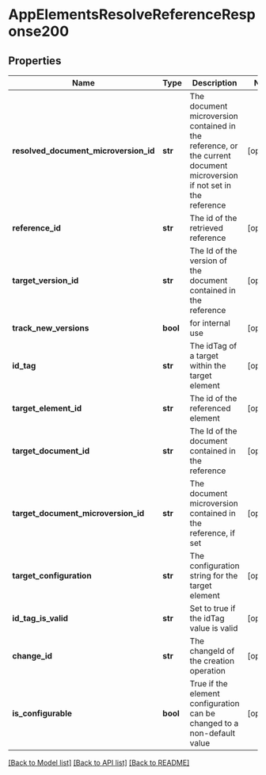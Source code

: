 # AppElementsResolveReferenceResponse200

## Properties
Name | Type | Description | Notes
------------ | ------------- | ------------- | -------------
**resolved_document_microversion_id** | **str** | The document microversion contained in the             reference, or the current document microversion if not set in the reference | [optional] 
**reference_id** | **str** | The id of the retrieved reference | [optional] 
**target_version_id** | **str** | The Id of the version of the document contained in the reference | [optional] 
**track_new_versions** | **bool** | for internal use | [optional] 
**id_tag** | **str** | The idTag of a target within the target element | [optional] 
**target_element_id** | **str** | The id of the referenced element | [optional] 
**target_document_id** | **str** | The Id of the document contained in the reference | [optional] 
**target_document_microversion_id** | **str** | The document microversion contained in the             reference, if set | [optional] 
**target_configuration** | **str** | The configuration string for the target element | [optional] 
**id_tag_is_valid** | **str** | Set to true if the idTag value is valid | [optional] 
**change_id** | **str** | The changeId of the creation operation | [optional] 
**is_configurable** | **bool** | True if the element configuration can be changed to a             non-default value | [optional] 

[[Back to Model list]](../README.md#documentation-for-models) [[Back to API list]](../README.md#documentation-for-api-endpoints) [[Back to README]](../README.md)


